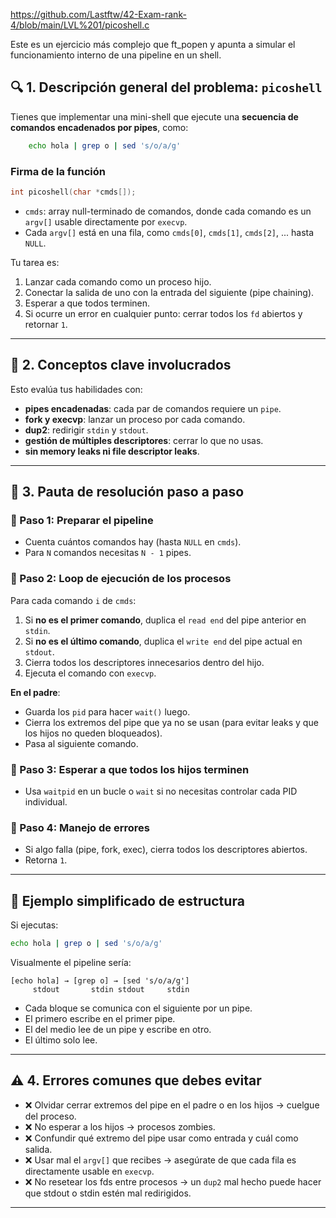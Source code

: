 https://github.com/Lastftw/42-Exam-rank-4/blob/main/LVL%201/picoshell.c

Este es un ejercicio más complejo que ft_popen y apunta a simular el funcionamiento interno de una pipeline en un shell.

## 🔍 1. Descripción general del problema: `picoshell`

Tienes que implementar una mini-shell que ejecute una **secuencia de comandos encadenados por pipes**, como:

``` bash
    echo hola | grep o | sed 's/o/a/g'
```

### Firma de la función

```c
int picoshell(char *cmds[]);
```

* `cmds`: array null-terminado de comandos, donde cada comando es un `argv[]` usable directamente por `execvp`.
* Cada `argv[]` está en una fila, como `cmds[0]`, `cmds[1]`, `cmds[2]`, ... hasta `NULL`.

Tu tarea es:

1. Lanzar cada comando como un proceso hijo.
2. Conectar la salida de uno con la entrada del siguiente (pipe chaining).
3. Esperar a que todos terminen.
4. Si ocurre un error en cualquier punto: cerrar todos los `fd` abiertos y retornar `1`.

---

## 🧠 2. Conceptos clave involucrados

Esto evalúa tus habilidades con:

* **pipes encadenadas**: cada par de comandos requiere un `pipe`.
* **fork y execvp**: lanzar un proceso por cada comando.
* **dup2**: redirigir `stdin` y `stdout`.
* **gestión de múltiples descriptores**: cerrar lo que no usas.
* **sin memory leaks ni file descriptor leaks**.

---

## 🧱 3. Pauta de resolución paso a paso

### 📌 Paso 1: Preparar el pipeline

* Cuenta cuántos comandos hay (hasta `NULL` en `cmds`).
* Para `N` comandos necesitas `N - 1` pipes.

### 📌 Paso 2: Loop de ejecución de los procesos

Para cada comando `i` de `cmds`:

1. Si **no es el primer comando**, duplica el `read end` del pipe anterior en `stdin`.
2. Si **no es el último comando**, duplica el `write end` del pipe actual en `stdout`.
3. Cierra todos los descriptores innecesarios dentro del hijo.
4. Ejecuta el comando con `execvp`.

**En el padre**:

* Guarda los `pid` para hacer `wait()` luego.
* Cierra los extremos del pipe que ya no se usan (para evitar leaks y que los hijos no queden bloqueados).
* Pasa al siguiente comando.

### 📌 Paso 3: Esperar a que todos los hijos terminen

* Usa `waitpid` en un bucle o `wait` si no necesitas controlar cada PID individual.

### 📌 Paso 4: Manejo de errores

* Si algo falla (pipe, fork, exec), cierra todos los descriptores abiertos.
* Retorna `1`.

---

## 🧠 Ejemplo simplificado de estructura

Si ejecutas:

```bash
echo hola | grep o | sed 's/o/a/g'
```

Visualmente el pipeline sería:

```text
[echo hola] → [grep o] → [sed 's/o/a/g']
     stdout       stdin stdout     stdin
```

* Cada bloque se comunica con el siguiente por un pipe.
* El primero escribe en el primer pipe.
* El del medio lee de un pipe y escribe en otro.
* El último solo lee.

---

## ⚠️ 4. Errores comunes que debes evitar

* ❌ Olvidar cerrar extremos del pipe en el padre o en los hijos → cuelgue del proceso.
* ❌ No esperar a los hijos → procesos zombies.
* ❌ Confundir qué extremo del pipe usar como entrada y cuál como salida.
* ❌ Usar mal el `argv[]` que recibes → asegúrate de que cada fila es directamente usable en `execvp`.
* ❌ No resetear los fds entre procesos → un `dup2` mal hecho puede hacer que stdout o stdin estén mal redirigidos.

---
